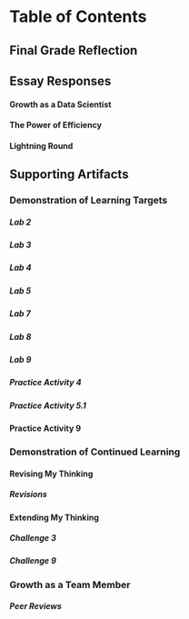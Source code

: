 # Table of Contents 

## Final Grade Reflection

## Essay Responses

#### Growth as a Data Scientist

#### The Power of Efficiency

#### Lightning Round

## Supporting Artifacts 

### Demonstration of Learning Targets

##### Lab 2

##### Lab 3 

##### Lab 4

##### Lab 5

##### Lab 7

##### Lab 8 

##### Lab 9

##### Practice Activity 4

##### Practice Activity 5.1

#### Practice Activity 9

### Demonstration of Continued Learning

#### Revising My Thinking

##### Revisions 

#### Extending My Thinking

##### Challenge 3

##### Challenge 9

### Growth as a Team Member

##### Peer Reviews 
